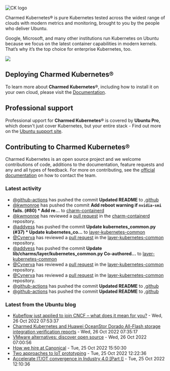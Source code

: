 ![CK logo](https://assets.ubuntu.com/v1/451d4cf4-Charmed+Kubernetes_RGB_onWhite_2022.svg)

Charmed Kubernetes® is pure Kubernetes tested across the widest range of clouds with modern metrics and monitoring, brought to you by the people who deliver Ubuntu.

Google, Microsoft, and many other institutions run Kubernetes on Ubuntu because we focus on the latest container capabilities in modern kernels. That’s why it’s the top choice for enterprise Kubernetes, too.

![](https://assets.ubuntu.com/v1/843c77b6-juju-at-a-glace.svg)

## Deploying Charmed Kubernetes®

To learn more about **Charmed Kubernetes**®, including how to install it on your own cloud, please visit the [Documentation][docs].

## Professional support

Professional upport for **Charmed Kubernetes**® is covered by **Ubuntu Pro**, which doesn't just cover Kubernetes, but your entire stack - Find out more on the [Ubuntu support site](https://ubuntu.com/support).

## Contributing to Charmed Kubernetes®

Charmed Kubernetes is an open source project and we welcome contributions of code, additions to the documentation, feature requests and any and all types of feedback. For more on contributing, see the [official documentation][get-in-touch] on how to contact the team.

<!-- LINKS -->
[docs]: https://ubuntu.com/kubernetes/docs
[get-in-touch]: https://ubuntu.com/kubernetes/docs/get-in-touch

### Latest activity

<!-- activity starts -->
 - [@github-actions](https://github.com/github-actions[bot]) has pushed the commit **Updated README** to [.github](https://github.com/charmed-kubernetes/.github)
 - [@kwmonroe](https://github.com/kwmonroe) has pushed the commit **Add reboot warning if `nvidia-smi` fails. (#80)  * Add re...** to [charm-containerd](https://github.com/charmed-kubernetes/charm-containerd)
 - [@kwmonroe](https://github.com/kwmonroe) has reviewed a [pull request](https://github.com/charmed-kubernetes/charm-containerd/pull/80) in the [charm-containerd](https://github.com/charmed-kubernetes/charm-containerd) repository.
 - [@addyess](https://github.com/addyess) has pushed the commit **Update kubernetes_common.py (#37)  * Update kubernetes_co...** to [layer-kubernetes-common](https://github.com/charmed-kubernetes/layer-kubernetes-common)
 - [@Cynerva](https://github.com/Cynerva) has reviewed a [pull request](https://github.com/charmed-kubernetes/layer-kubernetes-common/pull/37) in the [layer-kubernetes-common](https://github.com/charmed-kubernetes/layer-kubernetes-common) repository.
 - [@addyess](https://github.com/addyess) has pushed the commit **Update lib/charms/layer/kubernetes_common.py  Co-authored...** to [layer-kubernetes-common](https://github.com/charmed-kubernetes/layer-kubernetes-common)
 - [@Cynerva](https://github.com/Cynerva) has reviewed a [pull request](https://github.com/charmed-kubernetes/layer-kubernetes-common/pull/37) in the [layer-kubernetes-common](https://github.com/charmed-kubernetes/layer-kubernetes-common) repository.
 - [@Cynerva](https://github.com/Cynerva) has reviewed a [pull request](https://github.com/charmed-kubernetes/layer-kubernetes-common/pull/37) in the [layer-kubernetes-common](https://github.com/charmed-kubernetes/layer-kubernetes-common) repository.
 - [@github-actions](https://github.com/github-actions[bot]) has pushed the commit **Updated README** to [.github](https://github.com/charmed-kubernetes/.github)
 - [@github-actions](https://github.com/github-actions[bot]) has pushed the commit **Updated README** to [.github](https://github.com/charmed-kubernetes/.github)
<!-- activity ends -->

<!-- roadmap starts -->

<!-- roadmap ends -->

### Latest from the Ubuntu blog

<!-- blog starts -->
* [Kubeflow just applied to join CNCF &#8211; what does it mean for you?](https://ubuntu.com//blog/kubeflow-applied-join-cncf) - Wed, 26 Oct 2022 07:53:37 
* [Charmed Kubernetes and Huawei OceanStor Dorado All-Flash storage integration verification reports](https://ubuntu.com//blog/charmed-kubernetes-and-huawei-oceanstor-dorado-all-flash-storage-integration-verification-reports) - Wed, 26 Oct 2022 07:35:17 
* [VMware alternatives: discover open source](https://ubuntu.com//blog/vmware-alternatives) - Wed, 26 Oct 2022 07:00:56 
* [How we hire at Canonical](https://ubuntu.com//blog/how-we-hire-at-canonical) - Tue, 25 Oct 2022 15:50:30 
* [Two approaches to IoT prototyping](https://ubuntu.com//blog/two-approaches-to-iot-prototyping) - Tue, 25 Oct 2022 12:22:36 
* [Accelerate IT/OT convergence in Industry 4.0 [Part I]](https://ubuntu.com//blog/industry-4) - Tue, 25 Oct 2022 12:10:36 
<!-- blog ends -->
